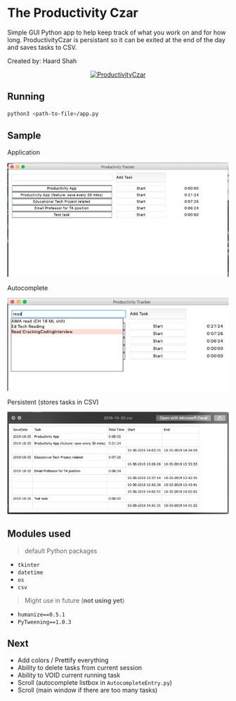 # The Productivity Czar

Simple GUI Python app to help keep track of what you work on and for how long. ProductivityCzar is persistant so it can be exited at the end of the day and saves tasks to CSV.

Created by: Haard Shah


<div style="text-align:center">
<a href="https://imgflip.com/gif/3etip0"><img src="https://i.imgflip.com/3etip0.gif" title="ProductivityCzar"/></a>
</div>

## Running

```bash
python3 <path-to-file>/app.py
```

## Sample

Application


![Application](sample.png "Productivity App")

Autocomplete


![Autocomplete](autocomplete.png "Autocomplete Feature")

Persistent (stores tasks in CSV)


![csvSample](csvsample.png "Persistent Storage")

## Modules used

> default Python packages
- `tkinter`
- `datetime`
- `os`
- `csv`

> Might use in future (**not using yet**)
- `humanize==0.5.1`
- `PyTweening==1.0.3`


## Next

- Add colors / Prettify everything
- Ability to delete tasks from current session
- Ability to VOID current running task
- Scroll (autocomplete listbox in `AutocompleteEntry.py`)
- Scroll (main window if there are too many tasks)
